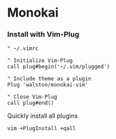 # Monokai

### Install with Vim-Plug

```VimL
" ~/.vimrc

" Initialize Vim-Plug
call plug#begin('~/.vim/plugged')

" Include theme as a plugin
Plug 'walston/monokai-vim'

" Close Vim-Plug
call plug#end()
```

Quickly install all plugins

```sh
vim +PlugInstall +qall
```
